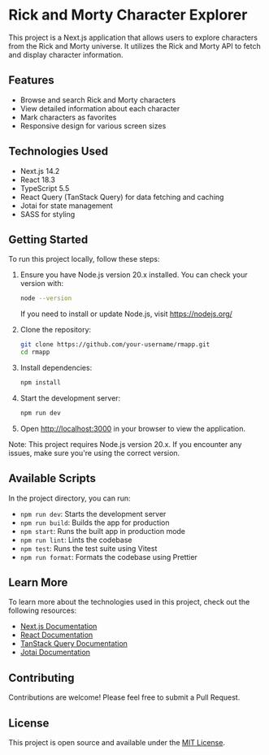 # Rick and Morty Character Explorer

This project is a Next.js application that allows users to explore characters from the Rick and Morty universe. It utilizes the Rick and Morty API to fetch and display character information.

## Features

- Browse and search Rick and Morty characters
- View detailed information about each character
- Mark characters as favorites
- Responsive design for various screen sizes

## Technologies Used

- Next.js 14.2
- React 18.3
- TypeScript 5.5
- React Query (TanStack Query) for data fetching and caching
- Jotai for state management
- SASS for styling

## Getting Started

To run this project locally, follow these steps:

1. Ensure you have Node.js version 20.x installed. You can check your version with:
   ```bash
   node --version
   ```
   If you need to install or update Node.js, visit https://nodejs.org/

2. Clone the repository:
   ```bash
   git clone https://github.com/your-username/rmapp.git
   cd rmapp
   ```

3. Install dependencies:
   ```bash
   npm install
   ```

4. Start the development server:
   ```bash
   npm run dev
   ```

6. Open [http://localhost:3000](http://localhost:3000) in your browser to view the application.

Note: This project requires Node.js version 20.x. If you encounter any issues, make sure you're using the correct version.

## Available Scripts

In the project directory, you can run:

- `npm run dev`: Starts the development server
- `npm run build`: Builds the app for production
- `npm start`: Runs the built app in production mode
- `npm run lint`: Lints the codebase
- `npm test`: Runs the test suite using Vitest
- `npm run format`: Formats the codebase using Prettier

## Learn More

To learn more about the technologies used in this project, check out the following resources:

- [Next.js Documentation](https://nextjs.org/docs)
- [React Documentation](https://reactjs.org/docs)
- [TanStack Query Documentation](https://tanstack.com/query/latest)
- [Jotai Documentation](https://jotai.org/)

## Contributing

Contributions are welcome! Please feel free to submit a Pull Request.

## License

This project is open source and available under the [MIT License](LICENSE).
